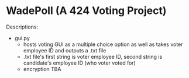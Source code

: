 # WadePoll (A 424 Voting Project)

Descriptions:
- gui.py
  - hosts voting GUI as a multiple choice option as well as takes voter employee ID and outputs a .txt file
  - .txt file's first string is voter employee ID, second string is candidate's employee ID (who voter voted for)
  - encryption TBA
